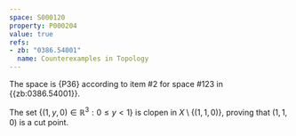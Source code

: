 ```yaml
---
space: S000120
property: P000204
value: true
refs:
- zb: "0386.54001"
  name: Counterexamples in Topology
---
```


The space is {P36} according to
item #2 for space #123 in {{zb:0386.54001}}.

The set $\{(1,y,0)\in\mathbb R^3:0\leq y< 1\}$ is clopen in $X\setminus\{(1,1,0)\}$, proving that $(1,1,0)$ is a cut point.
